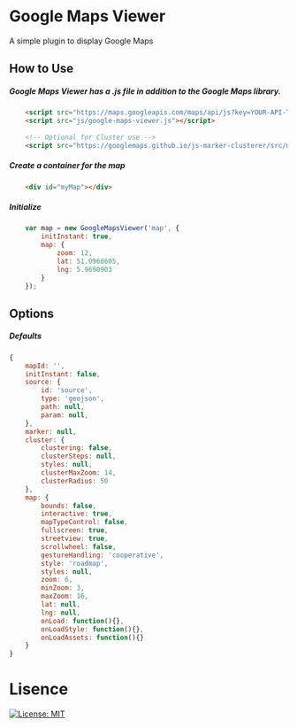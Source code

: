 # Google Maps Viewer
A simple plugin to display Google Maps

## How to Use
##### Google Maps Viewer has a .js file in addition to the Google Maps library.
```html
    <script src="https://maps.googleapis.com/maps/api/js?key=YOUR-API-TOKEN&callback=onGoogleMapsApiReady" async></script>
    <script src="js/google-maps-viewer.js"></script>
    
    <!-- Optional for Cluster use -->
    <script src="https://googlemaps.github.io/js-marker-clusterer/src/markerclusterer.js"></script>
```

##### Create a container for the map
```html
    <div id="myMap"></div>
```

##### Initialize
 ```javascript
     var map = new GoogleMapsViewer('map', {
         initInstant: true,
         map: {
             zoom: 12,
             lat: 51.0968605,
             lng: 5.9690903
         }
     });
 ```
 
## Options
##### Defaults
```javascript
{
    mapId: '',
    initInstant: false,
    source: {
        id: 'source',
        type: 'geojson',
        path: null,
        param: null,
    },
    marker: null,
    cluster: {
        clustering: false,
        clusterSteps: null,
        styles: null,
        clusterMaxZoom: 14,
        clusterRadius: 50
    },
    map: {
        bounds: false,
        interactive: true,
        mapTypeControl: false,
        fullscreen: true,
        streetview: true,
        scrollwheel: false,
        gestureHandling: 'cooperative',
        style: 'roadmap',
        styles: null,
        zoom: 6,
        minZoom: 3,
        maxZoom: 16,
        lat: null,
        lng: null,
        onLoad: function(){},
        onLoadStyle: function(){},
        onLoadAssets: function(){}
    }
}
```

 
# Lisence
[![License: MIT](https://img.shields.io/badge/License-MIT-yellow.svg)](https://github.com/doishub/google-maps-viewer/blob/master/LICENSE)